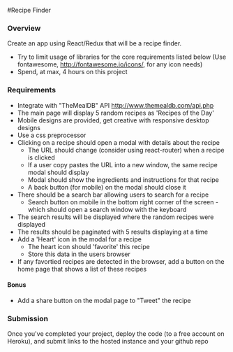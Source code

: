 #Recipe Finder

### Overview
  Create an app using React/Redux that will be a recipe finder.

  - Try to limit usage of libraries for the core requirements listed below (Use fontawesome, http://fontawesome.io/icons/, for any icon needs)
  - Spend, at max, 4 hours on this project

### Requirements

- Integrate with "TheMealDB" API http://www.themealdb.com/api.php
- The main page will display 5 random recipes as 'Recipes of the Day'
- Mobile designs are provided, get creative with responsive desktop designs
- Use a css preprocessor
- Clicking on a recipe should open a modal with details about the recipe
  - The URL should change (consider using react-router) when a recipe is clicked
  - If a user copy pastes the URL into a new window, the same recipe modal should display
  - Modal should show the ingredients and instructions for that recipe
  - A back button (for mobile) on the modal should close it
- There should be a search bar allowing users to search for a recipe
  - Search button on mobile in the bottom right corner of the screen - which should open a search window with the keyboard
- The search results will be displayed where the random recipes were displayed
- The results should be paginated with 5 results displaying at a time
- Add a 'Heart' icon in the modal for a recipe
  - The heart icon should 'favorite' this recipe
  - Store this data in the users browser
- If any favortied recipes are detected in the browser, add a button on the home page that shows a list of these recipes

#### Bonus
- Add a share button on the modal page to "Tweet" the recipe


### Submission

Once you've completed your project, deploy the code (to a free account on Heroku), and submit links to the hosted instance and your github repo

